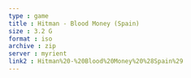 ```yaml
---
type : game
title : Hitman - Blood Money (Spain)
size : 3.2 G
format : iso
archive : zip
server : myrient
link2 : Hitman%20-%20Blood%20Money%20%28Spain%29
---
```

